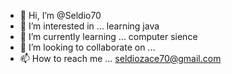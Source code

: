 - 👋 Hi, I’m @Seldio70
- 👀 I’m interested in ... learning java
- 🌱 I’m currently learning ... computer sience
- 💞️ I’m looking to collaborate on ...
- 📫 How to reach me ... seldiozace70@gmail.com

<!---
Seldio70/Seldio70 is a ✨ special ✨ repository because its `README.md` (this file) appears on your GitHub profile.
You can click the Preview link to take a look at your changes.
--->
